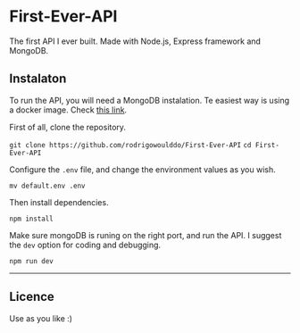 # First-Ever-API
The first API I ever built. Made with Node.js, Express framework and MongoDB.

## Instalaton

To run the API, you will need a MongoDB instalation. Te easiest way is using a docker image. Check [this link](https://www.thepolyglotdeveloper.com/2019/01/getting-started-mongodb-docker-container-deployment/).

First of all, clone the repository.

`git clone https://github.com/rodrigowoulddo/First-Ever-API`
`cd First-Ever-API`

Configure the `.env` file, and change the environment values as you wish.

`mv default.env .env`

Then install dependencies.

`npm install`

Make sure mongoDB is runing on the right port, and run the API. I suggest the `dev` option for coding and debugging.

`npm run dev`

----
## Licence
Use as you like :)


